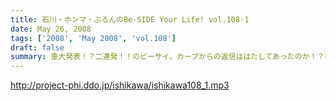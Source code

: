 ```yaml
---
title: 石川・ホンマ・ぶるんのBe-SIDE Your Life! vol.108-1
date: May 26, 2008
tags: ['2008', 'May 2008', 'vol.108']
draft: false
summary: 重大発表！？二連発！！のビーサイ。カープからの返信ははたしてあったのか！？平田Tシャツが運び込まれた有楽町のスタジオからお届け。NAMAE
---
```


http://project-phi.ddo.jp/ishikawa/ishikawa108_1.mp3
